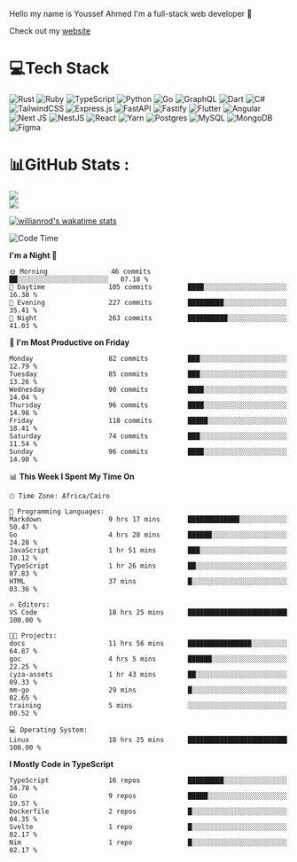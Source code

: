 Hello my name is Youssef Ahmed I'm a full-stack web developer 👋

Check out my [website](https://youssefahmed.vercel.app)
 
# 💻Tech Stack

![Rust](https://img.shields.io/badge/rust-%23000000.svg?style=for-the-badge&logo=rust&logoColor=white) ![Ruby](https://img.shields.io/badge/ruby-%23CC342D.svg?style=for-the-badge&logo=ruby&logoColor=white) ![TypeScript](https://img.shields.io/badge/typescript-%23007ACC.svg?style=for-the-badge&logo=typescript&logoColor=white) ![Python](https://img.shields.io/badge/python-3670A0?style=for-the-badge&logo=python&logoColor=ffdd54) ![Go](https://img.shields.io/badge/go-%2300ADD8.svg?style=for-the-badge&logo=go&logoColor=white) ![GraphQL](https://img.shields.io/badge/-GraphQL-E10098?style=for-the-badge&logo=graphql&logoColor=white) ![Dart](https://img.shields.io/badge/dart-%230175C2.svg?style=for-the-badge&logo=dart&logoColor=white) ![C#](https://img.shields.io/badge/c%23-%23239120.svg?style=for-the-badge&logo=c-sharp&logoColor=white) ![TailwindCSS](https://img.shields.io/badge/tailwindcss-%2338B2AC.svg?style=for-the-badge&logo=tailwind-css&logoColor=white) ![Express.js](https://img.shields.io/badge/express.js-%23404d59.svg?style=for-the-badge&logo=express&logoColor=%2361DAFB) ![FastAPI](https://img.shields.io/badge/FastAPI-005571?style=for-the-badge&logo=fastapi) ![Fastify](https://img.shields.io/badge/fastify-%23000000.svg?style=for-the-badge&logo=fastify&logoColor=white) ![Flutter](https://img.shields.io/badge/Flutter-%2302569B.svg?style=for-the-badge&logo=Flutter&logoColor=white) ![Angular](https://img.shields.io/badge/angular-%23DD0031.svg?style=for-the-badge&logo=angular&logoColor=white) ![Next JS](https://img.shields.io/badge/Next-black?style=for-the-badge&logo=next.js&logoColor=white) ![NestJS](https://img.shields.io/badge/nestjs-%23E0234E.svg?style=for-the-badge&logo=nestjs&logoColor=white) ![React](https://img.shields.io/badge/react-%2320232a.svg?style=for-the-badge&logo=react&logoColor=%2361DAFB) ![Yarn](https://img.shields.io/badge/yarn-%232C8EBB.svg?style=for-the-badge&logo=yarn&logoColor=white) ![Postgres](https://img.shields.io/badge/postgres-%23316192.svg?style=for-the-badge&logo=postgresql&logoColor=white) ![MySQL](https://img.shields.io/badge/mysql-%2300f.svg?style=for-the-badge&logo=mysql&logoColor=white) ![MongoDB](https://img.shields.io/badge/MongoDB-%234ea94b.svg?style=for-the-badge&logo=mongodb&logoColor=white)     ![Figma](https://img.shields.io/badge/figma-%23F24E1E.svg?style=for-the-badge&logo=figma&logoColor=white)

# 📊GitHub Stats :

![](https://github-readme-stats.vercel.app/api?username=joetifa2003&theme=tokyonight&hide_border=false&include_all_commits=false&count_private=false)<br/>
![](https://github-readme-streak-stats.herokuapp.com/?user=joetifa2003&theme=tokyonight&hide_border=false)<br/>

[![willianrod's wakatime stats](https://github-readme-stats.vercel.app/api/wakatime?username=joetifa2003&layout=compact)](https://github.com/anuraghazra/github-readme-stats)
<!--START_SECTION:waka-->
![Code Time](http://img.shields.io/badge/Code%20Time-1%2C027%20hrs%2037%20mins-blue)

**I'm a Night 🦉** 

```text
🌞 Morning                46 commits          ██░░░░░░░░░░░░░░░░░░░░░░░   07.18 % 
🌆 Daytime                105 commits         ████░░░░░░░░░░░░░░░░░░░░░   16.38 % 
🌃 Evening                227 commits         █████████░░░░░░░░░░░░░░░░   35.41 % 
🌙 Night                  263 commits         ██████████░░░░░░░░░░░░░░░   41.03 % 
```
📅 **I'm Most Productive on Friday** 

```text
Monday                   82 commits          ███░░░░░░░░░░░░░░░░░░░░░░   12.79 % 
Tuesday                  85 commits          ███░░░░░░░░░░░░░░░░░░░░░░   13.26 % 
Wednesday                90 commits          ████░░░░░░░░░░░░░░░░░░░░░   14.04 % 
Thursday                 96 commits          ████░░░░░░░░░░░░░░░░░░░░░   14.98 % 
Friday                   118 commits         █████░░░░░░░░░░░░░░░░░░░░   18.41 % 
Saturday                 74 commits          ███░░░░░░░░░░░░░░░░░░░░░░   11.54 % 
Sunday                   96 commits          ████░░░░░░░░░░░░░░░░░░░░░   14.98 % 
```


📊 **This Week I Spent My Time On** 

```text
🕑︎ Time Zone: Africa/Cairo

💬 Programming Languages: 
Markdown                 9 hrs 17 mins       █████████████░░░░░░░░░░░░   50.47 % 
Go                       4 hrs 28 mins       ██████░░░░░░░░░░░░░░░░░░░   24.28 % 
JavaScript               1 hr 51 mins        ███░░░░░░░░░░░░░░░░░░░░░░   10.12 % 
TypeScript               1 hr 26 mins        ██░░░░░░░░░░░░░░░░░░░░░░░   07.83 % 
HTML                     37 mins             █░░░░░░░░░░░░░░░░░░░░░░░░   03.36 % 

🔥 Editors: 
VS Code                  18 hrs 25 mins      █████████████████████████   100.00 % 

🐱‍💻 Projects: 
docs                     11 hrs 56 mins      ████████████████░░░░░░░░░   64.87 % 
goc                      4 hrs 5 mins        ██████░░░░░░░░░░░░░░░░░░░   22.25 % 
cyza-assets              1 hr 43 mins        ██░░░░░░░░░░░░░░░░░░░░░░░   09.33 % 
mm-go                    29 mins             █░░░░░░░░░░░░░░░░░░░░░░░░   02.65 % 
training                 5 mins              ░░░░░░░░░░░░░░░░░░░░░░░░░   00.52 % 

💻 Operating System: 
Linux                    18 hrs 25 mins      █████████████████████████   100.00 % 
```

**I Mostly Code in TypeScript** 

```text
TypeScript               16 repos            █████████░░░░░░░░░░░░░░░░   34.78 % 
Go                       9 repos             █████░░░░░░░░░░░░░░░░░░░░   19.57 % 
Dockerfile               2 repos             █░░░░░░░░░░░░░░░░░░░░░░░░   04.35 % 
Svelte                   1 repo              █░░░░░░░░░░░░░░░░░░░░░░░░   02.17 % 
Nim                      1 repo              █░░░░░░░░░░░░░░░░░░░░░░░░   02.17 % 
```




<!--END_SECTION:waka-->
